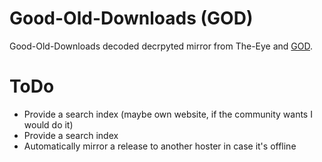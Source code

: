 # Good-Old-Downloads (GOD)
Good-Old-Downloads decoded decrpyted mirror from The-Eye and [GOD](https://github.com/Good-Old-Downloads?tab=repositories).

# ToDo

* Provide a search index (maybe own website, if the community wants I would do it)
* Provide a search index
* Automatically mirror a release to another hoster in case it's offline
